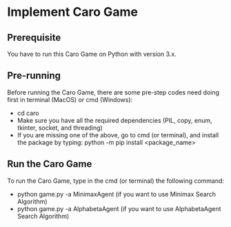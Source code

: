 # Implement Caro Game

## Prerequisite
You have to run this Caro Game on Python with version 3.x.

## Pre-running
Before running the Caro Game, there are some pre-step codes need doing first in terminal (MacOS) or cmd (Windows):
* cd caro
* Make sure you have all the required dependencies (PIL, copy, enum, tkinter, socket, and threading)
* If you are missing one of the above, go to cmd (or terminal), and install the package by typing: python -m pip install <package_name>

## Run the Caro Game
To run the Caro Game, type in the cmd (or terminal) the following command:
* python game.py -a MinimaxAgent (if you want to use Minimax Search Algorithm)
* python game.py -a AlphabetaAgent (if you want to use AlphabetaAgent Search Algorithm)
